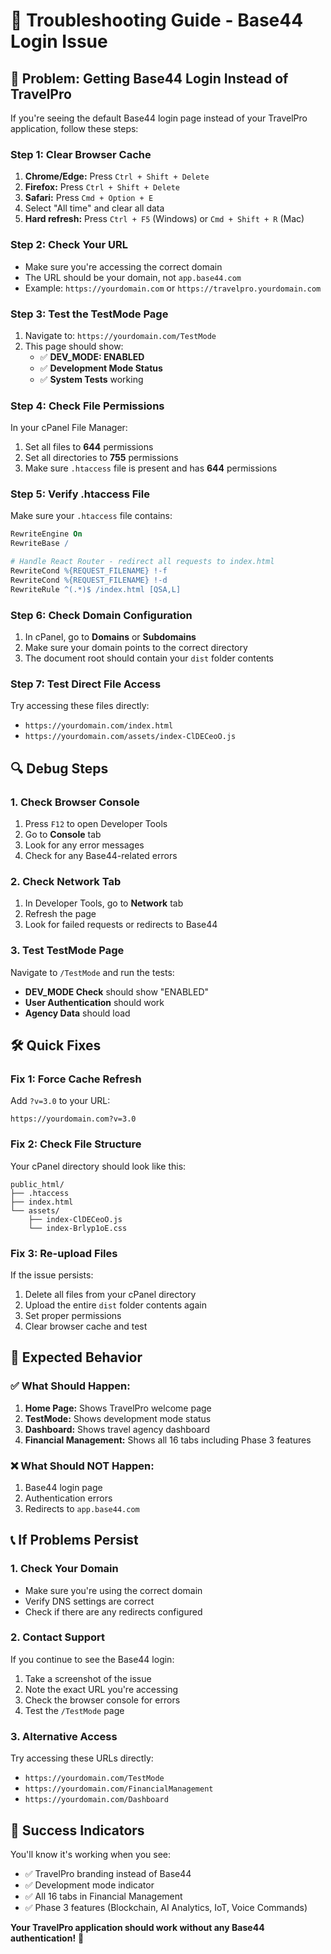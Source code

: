 # 🔧 Troubleshooting Guide - Base44 Login Issue

## 🚨 **Problem: Getting Base44 Login Instead of TravelPro**

If you're seeing the default Base44 login page instead of your TravelPro application, follow these steps:

### **Step 1: Clear Browser Cache**
1. **Chrome/Edge:** Press `Ctrl + Shift + Delete`
2. **Firefox:** Press `Ctrl + Shift + Delete`
3. **Safari:** Press `Cmd + Option + E`
4. Select "All time" and clear all data
5. **Hard refresh:** Press `Ctrl + F5` (Windows) or `Cmd + Shift + R` (Mac)

### **Step 2: Check Your URL**
- Make sure you're accessing the correct domain
- The URL should be your domain, not `app.base44.com`
- Example: `https://yourdomain.com` or `https://travelpro.yourdomain.com`

### **Step 3: Test the TestMode Page**
1. Navigate to: `https://yourdomain.com/TestMode`
2. This page should show:
   - ✅ **DEV_MODE: ENABLED**
   - ✅ **Development Mode Status**
   - ✅ **System Tests** working

### **Step 4: Check File Permissions**
In your cPanel File Manager:
1. Set all files to **644** permissions
2. Set all directories to **755** permissions
3. Make sure `.htaccess` file is present and has **644** permissions

### **Step 5: Verify .htaccess File**
Make sure your `.htaccess` file contains:
```apache
RewriteEngine On
RewriteBase /

# Handle React Router - redirect all requests to index.html
RewriteCond %{REQUEST_FILENAME} !-f
RewriteCond %{REQUEST_FILENAME} !-d
RewriteRule ^(.*)$ /index.html [QSA,L]
```

### **Step 6: Check Domain Configuration**
1. In cPanel, go to **Domains** or **Subdomains**
2. Make sure your domain points to the correct directory
3. The document root should contain your `dist` folder contents

### **Step 7: Test Direct File Access**
Try accessing these files directly:
- `https://yourdomain.com/index.html`
- `https://yourdomain.com/assets/index-ClDECeoO.js`

## 🔍 **Debug Steps**

### **1. Check Browser Console**
1. Press `F12` to open Developer Tools
2. Go to **Console** tab
3. Look for any error messages
4. Check for any Base44-related errors

### **2. Check Network Tab**
1. In Developer Tools, go to **Network** tab
2. Refresh the page
3. Look for failed requests or redirects to Base44

### **3. Test TestMode Page**
Navigate to `/TestMode` and run the tests:
- **DEV_MODE Check** should show "ENABLED"
- **User Authentication** should work
- **Agency Data** should load

## 🛠️ **Quick Fixes**

### **Fix 1: Force Cache Refresh**
Add `?v=3.0` to your URL:
```
https://yourdomain.com?v=3.0
```

### **Fix 2: Check File Structure**
Your cPanel directory should look like this:
```
public_html/
├── .htaccess
├── index.html
└── assets/
    ├── index-ClDECeoO.js
    └── index-Brlyp1oE.css
```

### **Fix 3: Re-upload Files**
If the issue persists:
1. Delete all files from your cPanel directory
2. Upload the entire `dist` folder contents again
3. Set proper permissions
4. Clear browser cache and test

## 🎯 **Expected Behavior**

### **✅ What Should Happen:**
1. **Home Page:** Shows TravelPro welcome page
2. **TestMode:** Shows development mode status
3. **Dashboard:** Shows travel agency dashboard
4. **Financial Management:** Shows all 16 tabs including Phase 3 features

### **❌ What Should NOT Happen:**
1. Base44 login page
2. Authentication errors
3. Redirects to `app.base44.com`

## 📞 **If Problems Persist**

### **1. Check Your Domain**
- Make sure you're using the correct domain
- Verify DNS settings are correct
- Check if there are any redirects configured

### **2. Contact Support**
If you continue to see the Base44 login:
1. Take a screenshot of the issue
2. Note the exact URL you're accessing
3. Check the browser console for errors
4. Test the `/TestMode` page

### **3. Alternative Access**
Try accessing these URLs directly:
- `https://yourdomain.com/TestMode`
- `https://yourdomain.com/FinancialManagement`
- `https://yourdomain.com/Dashboard`

## 🎉 **Success Indicators**

You'll know it's working when you see:
- ✅ TravelPro branding instead of Base44
- ✅ Development mode indicator
- ✅ All 16 tabs in Financial Management
- ✅ Phase 3 features (Blockchain, AI Analytics, IoT, Voice Commands)

**Your TravelPro application should work without any Base44 authentication!** 🚀 